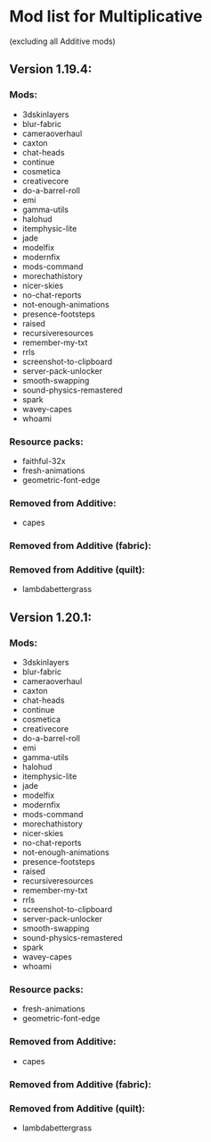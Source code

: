 # Mod list for Multiplicative
(excluding all Additive mods)

## Version 1.19.4:

### Mods:

- 3dskinlayers
- blur-fabric
- cameraoverhaul
- caxton
- chat-heads
- continue
- cosmetica
- creativecore
- do-a-barrel-roll
- emi
- gamma-utils
- halohud
- itemphysic-lite
- jade
- modelfix
- modernfix
- mods-command
- morechathistory
- nicer-skies
- no-chat-reports
- not-enough-animations
- presence-footsteps
- raised
- recursiveresources
- remember-my-txt
- rrls
- screenshot-to-clipboard
- server-pack-unlocker
- smooth-swapping
- sound-physics-remastered
- spark
- wavey-capes
- whoami

### Resource packs:

- faithful-32x
- fresh-animations
- geometric-font-edge

### Removed from Additive:

- capes

### Removed from Additive (fabric):


### Removed from Additive (quilt):

- lambdabettergrass

## Version 1.20.1:

### Mods:

- 3dskinlayers
- blur-fabric
- cameraoverhaul
- caxton
- chat-heads
- continue
- cosmetica
- creativecore
- do-a-barrel-roll
- emi
- gamma-utils
- halohud
- itemphysic-lite
- jade
- modelfix
- modernfix
- mods-command
- morechathistory
- nicer-skies
- no-chat-reports
- not-enough-animations
- presence-footsteps
- raised
- recursiveresources
- remember-my-txt
- rrls
- screenshot-to-clipboard
- server-pack-unlocker
- smooth-swapping
- sound-physics-remastered
- spark
- wavey-capes
- whoami

### Resource packs:

- fresh-animations
- geometric-font-edge

### Removed from Additive:

- capes

### Removed from Additive (fabric):


### Removed from Additive (quilt):

- lambdabettergrass
